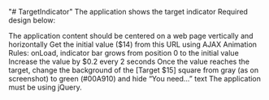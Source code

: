 "# TargetIndicator" 
The application shows the target indicator
Required design below:

The application content should be centered on a web page vertically and horizontally
Get the initial value ($14) from this URL using AJAX
Animation Rules: 
onLoad, indicator bar grows from position 0 to the initial value
Increase the value by $0.2 every 2 seconds
Once the value reaches the target, change the background of the [Target $15] square from gray (as on screenshot) to green (#00A910) and hide “You need...” text
The application must be using jQuery.
